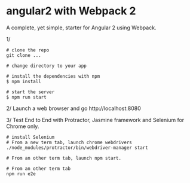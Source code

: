 # angular2 with Webpack 2

A complete, yet simple, starter for Angular 2 using Webpack.

1/
```
# clone the repo
git clone ...

# change directory to your app

# install the dependencies with npm
$ npm install

# start the server
$ npm run start
```

2/
Launch a web browser and go http://localhost:8080


3/
Test End to End with Protractor, Jasmine framework and Selenium for Chrome only.
```
# install Selenium
# From a new term tab, launch chrome webdrivers
./node_modules/protractor/bin/webdriver-manager start

# From an other term tab, launch npm start.

# From an other term tab
npm run e2e
```